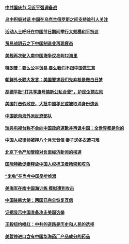 #### [中共国庆节 习近平强调备战](../pages/zyyyoeqqvi/4593546.md) 

#### [乌中积极对话 中国在乌克兰俄罗斯之间支持谁引人关注](../pages/zyyyoeqqvi/4593448.md) 

#### [活动人士呼吁在中国节日期间举行大规模和平抗议](../pages/zyyyoeqqvi/4593308.md) 

#### [贸易战阴云之下中国制造业再现疲态](../pages/zyyyoeqqvi/4593269.md) 

#### [美舰再次驶入南中国海争议岛屿12海里](../pages/zyyyoeqqvi/4593257.md) 

#### [特朗普：要么公平贸易 要么我们不跟中国做生意](../pages/zyyyoeqqvi/4593227.md) 

#### [朝鲜外长联大发言：美国要求我们先弃核是做白日梦](../pages/zyyyoeqqvi/4593211.md) 

#### [胡德平批“打共享旗号搞新公私合营”，护民企顶左风](../pages/zyyyoeqqvi/4593188.md) 

#### [美国打击假政庇，大批中国移民或被取消身份遣返](../pages/zyyyoeqqvi/4592773.md) 

#### [中国欲向海外派反恐部队](../pages/zyyyoeqqvi/4592707.md) 

#### [瑞典电视台称不会向中国政府道歉并再讽中国：全世界都是你的](../pages/zyyyoeqqvi/4592701.md) 

#### [中国人权律师被押八个月无音信 妻子送冬衣遭刁难](../pages/zyyyoeqqvi/4592552.md) 

#### [北京下令严加管控对负面经济新闻的报道](../pages/zyyyoeqqvi/4592547.md) 

#### [国际特赦促泰释放中国人权捍卫者杨崇和哎乌](../pages/zyyyoeqqvi/4592505.md) 

#### [“米兔”在当今中国举步维艰](../pages/zyyyoeqqvi/4592503.md) 

#### [美海军在南中国海训练 模拟遭到攻击](../pages/zyyyoeqqvi/4592471.md) 

#### [中国驻韩大使：两国已完全恢复互信](../pages/zyyyoeqqvi/4592465.md) 

#### [证据显示中国准备攻击美国选举](../pages/zyyyoeqqvi/4592435.md) 

#### [王毅纽约唱红：中共的道路是历史和人民的选择](../pages/zyyyoeqqvi/4592058.md) 

#### [美暂停进口含有中国华海药厂产品成分的药品](../pages/zyyyoeqqvi/4592033.md) 

